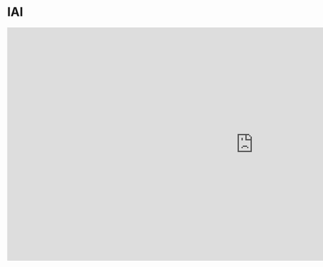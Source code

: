 # IAI
<html><iframe width="1140" height="541.25" src="https://app.powerbi.com/reportEmbed?reportId=1436e0bb-eef4-4821-90a1-6120bfeb4299&autoAuth=true&ctid=8cd4f911-d4ee-4b44-affc-a8c8963a8ca9&config=eyJjbHVzdGVyVXJsIjoiaHR0cHM6Ly93YWJpLXVzLW5vcnRoLWNlbnRyYWwtcmVkaXJlY3QuYW5hbHlzaXMud2luZG93cy5uZXQvIn0%3D" frameborder="0" allowFullScreen="true"></iframe></html>
